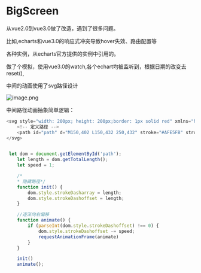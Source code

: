 # BigScreen
从vue2.0到vue3.0做了改造，遇到了很多问题。

比如,echarts和vue3.0的响应式冲突导致hover失效、路由配置等

各种实例，从echarts官方提供的实例中引用的。

做了个模拟，使用vue3.0的watch,各个echart均被监听到，根据日期的改变去reset(),

中间的动画使用了svg路径设计

![image.png](https://s2.loli.net/2024/06/03/WGrgFxq9O1R5NTf.png)

中间路径动画抽象简单逻辑：

```js
<svg style="width: 200px; height: 200px;border: 1px solid red" xmlns="http://www.w3.org/2000/svg" viewBox="150 400 100 100">
    <!-- 定义路径 -->
    <path id="path" d="M150,402 L150,432 250,432" stroke="#AFE5FB" stroke-width="2" fill="none"/>
</svg>


 let dom = document.getElementById('path');
    let length = dom.getTotalLength();
    let speed = 1;

    /*
    * 隐藏路径*/
    function init() {
        dom.style.strokeDasharray = length;
        dom.style.strokeDashoffset = length;
    }

    //逐渐向右偏移
    function animate() {
        if (parseInt(dom.style.strokeDashoffset) !== 0) {
            dom.style.strokeDashoffset -= speed;
            requestAnimationFrame(animate)
        }
    }

    init()
    animate();
```


